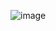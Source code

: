 ![image](https://user-images.githubusercontent.com/49478000/222765661-648c75ba-29f3-416b-a2fd-ac6a20874fe2.png)
